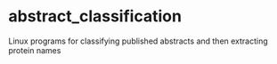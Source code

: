 # abstract_classification
Linux programs for classifying published abstracts and then extracting protein names 
